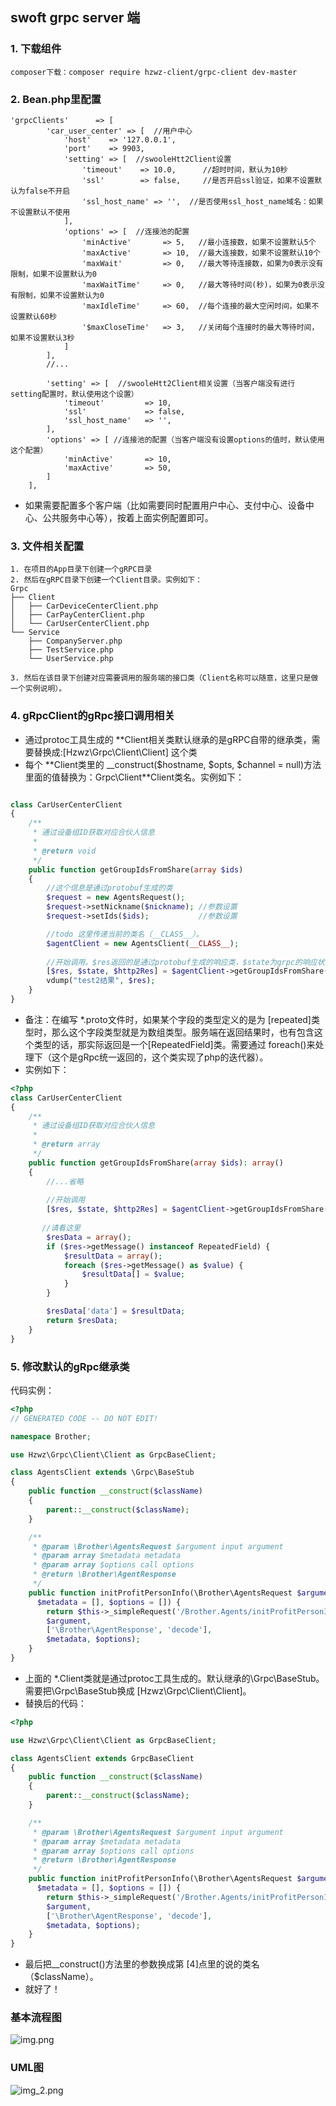 ## swoft grpc server 端

### 1. 下载组件
````
composer下载：composer require hzwz-client/grpc-client dev-master
````

### 2. Bean.php里配置
```text
'grpcClients'      => [
        'car_user_center' => [  //用户中心
            'host'    => '127.0.0.1',         
            'port'    => 9903,              
            'setting' => [  //swooleHtt2Client设置
                'timeout'    => 10.0,      //超时时间，默认为10秒
                'ssl'        => false,     //是否开启ssl验证，如果不设置默认为false不开启
                'ssl_host_name' => '',  //是否使用ssl_host_name域名：如果不设置默认不使用
            ],
            'options' => [  //连接池的配置
                'minActive'       => 5,   //最小连接数，如果不设置默认5个
                'maxActive'       => 10,  //最大连接数，如果不设置默认10个
                'maxWait'         => 0,   //最大等待连接数，如果为0表示没有限制，如果不设置默认为0
                'maxWaitTime'     => 0,   //最大等待时间(秒)，如果为0表示没有限制，如果不设置默认为0
                'maxIdleTime'     => 60,  //每个连接的最大空闲时间，如果不设置默认60秒
                '$maxCloseTime'   => 3,   //关闭每个连接时的最大等待时间，如果不设置默认3秒
            ]
        ],
        //...

        'setting' => [  //swooleHtt2Client相关设置（当客户端没有进行setting配置时，默认使用这个设置）
            'timeout'         => 10,
            'ssl'             => false,
            'ssl_host_name'   => '',
        ],
        'options' => [ //连接池的配置（当客户端没有设置options的值时，默认使用这个配置）
            'minActive'       => 10,
            'maxActive'       => 50,
        ]
    ],
```
- 如果需要配置多个客户端（比如需要同时配置用户中心、支付中心、设备中心、公共服务中心等），按着上面实例配置即可。


### 3. 文件相关配置
```text
1. 在项目的App目录下创建一个gRPC目录
2. 然后在gRPC目录下创建一个Client目录。实例如下：
Grpc
├── Client
│   ├── CarDeviceCenterClient.php
│   ├── CarPayCenterClient.php
│   └── CarUserCenterClient.php
└── Service
    ├── CompanyServer.php
    ├── TestService.php
    └── UserService.php

3. 然后在该目录下创建对应需要调用的服务端的接口类（Client名称可以随意，这里只是做一个实例说明）。
```

### 4. gRpcClient的gRpc接口调用相关

- 通过protoc工具生成的 **Client相关类默认继承的是gRPC自带的继承类，需要替换成:[Hzwz\Grpc\Client\Client] 这个类
- 每个 **Client类里的 __construct($hostname, $opts, $channel = null)方法里面的值替换为：Grpc\Client\**Client类名。实例如下：
````php

class CarUserCenterClient
{
    /**
     * 通过设备组ID获取对应合伙人信息
     *
     * @return void
     */
    public function getGroupIdsFromShare(array $ids)
    {
        //这个信息是通过protobuf生成的类
        $request = new AgentsRequest();
        $request->setNickname($nickname); //参数设置
        $request->setIds($ids);           //参数设置

        //todo 这里传递当前的类名（__CLASS__）。
        $agentClient = new AgentsClient(__CLASS__);
        
        //开始调用。$res返回的是通过protobuf生成的响应类，$state为grpc的响应状态，$httpsRes为Swoole\Http2\Response响应类，如果不需要可以忽略
        [$res, $state, $http2Res] = $agentClient->getGroupIdsFromShare($request);
        vdump("test2结果", $res);
    }
}
````
- 备注：在编写 *.proto文件时，如果某个字段的类型定义的是为 [repeated]类型时，那么这个字段类型就是为数组类型。服务端在返回结果时，也有包含这个类型的话，那实际返回是一个[RepeatedField]类。需要通过 foreach()来处理下（这个是gRpc统一返回的，这个类实现了php的迭代器）。
- 实例如下：
  
````php
<?php
class CarUserCenterClient
{
    /**
     * 通过设备组ID获取对应合伙人信息
     *
     * @return array
     */
    public function getGroupIdsFromShare(array $ids): array()
    {
        //...省略
        
        //开始调用
        [$res, $state, $http2Res] = $agentClient->getGroupIdsFromShare($request);
       
       //请看这里
        $resData = array();
        if ($res->getMessage() instanceof RepeatedField) {
            $resultData = array();
            foreach ($res->getMessage() as $value) {
                $resultData[] = $value;
            }
        }

        $resData['data'] = $resultData;
        return $resData;
    }
}
````

### 5. 修改默认的gRpc继承类
代码实例：
````php
<?php
// GENERATED CODE -- DO NOT EDIT!

namespace Brother;

use Hzwz\Grpc\Client\Client as GrpcBaseClient;

class AgentsClient extends \Grpc\BaseStub
{
    public function __construct($className)
    {
        parent::__construct($className);
    }

    /**
     * @param \Brother\AgentsRequest $argument input argument
     * @param array $metadata metadata
     * @param array $options call options
     * @return \Brother\AgentResponse
     */
    public function initProfitPersonInfo(\Brother\AgentsRequest $argument,
      $metadata = [], $options = []) {
        return $this->_simpleRequest('/Brother.Agents/initProfitPersonInfo',
        $argument,
        ['\Brother\AgentResponse', 'decode'],
        $metadata, $options);
    }
}
````
- 上面的 *.Client类就是通过protoc工具生成的。默认继承的\Grpc\BaseStub。需要把\Grpc\BaseStub换成 [Hzwz\Grpc\Client\Client]。 
- 替换后的代码：
````php
<?php

use Hzwz\Grpc\Client\Client as GrpcBaseClient;

class AgentsClient extends GrpcBaseClient
{
    public function __construct($className)
    {
        parent::__construct($className);
    }

    /**
     * @param \Brother\AgentsRequest $argument input argument
     * @param array $metadata metadata
     * @param array $options call options
     * @return \Brother\AgentResponse
     */
    public function initProfitPersonInfo(\Brother\AgentsRequest $argument,
      $metadata = [], $options = []) {
        return $this->_simpleRequest('/Brother.Agents/initProfitPersonInfo',
        $argument,
        ['\Brother\AgentResponse', 'decode'],
        $metadata, $options);
    }
}
````
- 最后把__construct()方法里的参数换成第 [4]点里的说的类名（$className）。
- 就好了！

### 基本流程图
![img.png](img.png)

### UML图
![img_2.png](img_2.png)